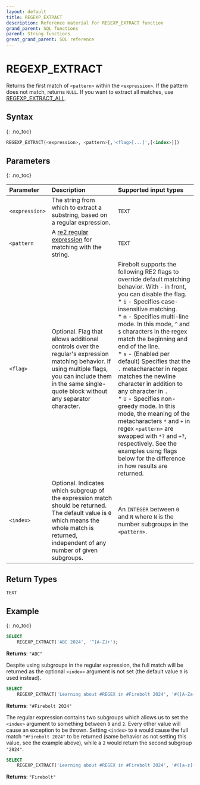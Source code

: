 ```yaml
---
layout: default
title: REGEXP_EXTRACT
description: Reference material for REGEXP_EXTRACT function
grand_parent: SQL functions
parent: String functions
great_grand_parent: SQL reference
---
```



# REGEXP_EXTRACT
 
Returns the first match of `<pattern>` within the `<expression>`. If the pattern does not match, returns `NULL`. If you want to extract all matches, use [REGEXP_EXTRACT_ALL](./regexp-extract-all.md).

## Syntax
{: .no_toc}

```sql
REGEXP_EXTRACT(<expression>, <pattern>[,'<flag>[...]',[<index>]])
```

## Parameters 
{: .no_toc}

| Parameter   | Description |Supported input types |
| :----------- | :----------------------------------------- | :---------------------|
| `<expression>`  | The string from which to extract a substring, based on a regular expression. | `TEXT` |
| `<pattern` | A [re2 regular expression](https://github.com/google/re2/wiki/Syntax) for matching with the string. | `TEXT` | 
| `<flag>` | Optional. Flag that allows additional controls over the regular's expression matching behavior. If using multiple flags, you can include them in the same single-quote block without any separator character. | Firebolt supports the following RE2 flags to override default matching behavior. With `-` in front, you can disable the flag.<br>* `i` - Specifies case-insensitive matching.<br>* `m` - Specifies multi-line mode. In this mode, `^` and `$` characters in the regex match the beginning and end of the line.<br>* `s` - (Enabled per default) Specifies that the `.` metacharacter in regex matches the newline character in addition to any character in `.`<br>* `U` - Specifies non-greedy mode. In this mode, the meaning of the metacharacters `*` and `+` in regex `<pattern>` are swapped with `*?` and `+?`, respectively. See the examples using flags below for the difference in how results are returned. |
| `<index>`| Optional. Indicates which subgroup of the expression match should be returned. The default value is `0` which means the whole match is returned, independent of any number of given subgroups. | An `INTEGER` between `0` and `N` where `N` is the number subgroups in the `<pattern>`.|

## Return Types
`TEXT`

## Example
{: .no_toc}

```sql
SELECT
	REGEXP_EXTRACT('ABC 2024', '^[A-Z]+');
```
**Returns**: `"ABC"`

Despite using subgroups in the regular expression, the full match will be returned as the optional `<index>` argument is not set (the default value `0` is used instead).

```sql
SELECT
	REGEXP_EXTRACT('Learning about #REGEX in #Firebolt 2024', '#([A-Za-z]+) (\d+)');
```
**Returns**: `"#Firebolt 2024"`

The regular expression contains two subgroups which allows us to set the `<index>` argument to something between `0` and `2`. Every other value will cause an exception to be thrown. Setting `<index>` to `0` would cause the full match `"#Firebolt 2024"` to be returned (same behavior as not setting this value, see the example above), while a `2` would return the second subgroup `"2024"`.

```sql
SELECT
	REGEXP_EXTRACT('Learning about #REGEX in #Firebolt 2024', '#([a-z]+) (\d+)', 'i', 1);
```
**Returns**: `"Firebolt"`
